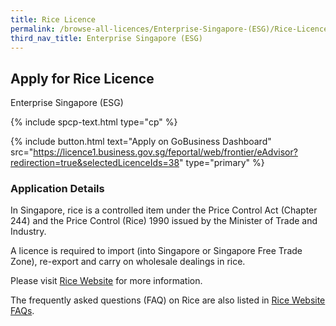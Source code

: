 ```yaml
---
title: Rice Licence
permalink: /browse-all-licences/Enterprise-Singapore-(ESG)/Rice-Licence
third_nav_title: Enterprise Singapore (ESG)
---
```


## Apply for Rice Licence

Enterprise Singapore (ESG)

{% include spcp-text.html type="cp" %}

{% include button.html text="Apply on GoBusiness Dashboard" src="https://licence1.business.gov.sg/feportal/web/frontier/eAdvisor?redirection=true&selectedLicenceIds=38" type="primary" %}

### Application Details

<p>In Singapore, rice is a controlled item under the Price Control Act (Chapter 244) and the Price Control (Rice) 1990 issued by the Minister of Trade and Industry.</p>
 <p>A licence is required to import (into Singapore or Singapore Free Trade Zone), re-export and carry on wholesale dealings in rice.</p>
 <p>Please visit <a href="https://rice.enterprisesg.gov.sg/" target="_blank" rel="noopener">Rice Website</a> for more information.</p>
 <p>The frequently asked questions (FAQ) on Rice are also listed in <a href="https://rice.enterprisesg.gov.sg/FAQs.aspx" target="_blank" rel="noopener">Rice Website FAQs</a>.</p>

